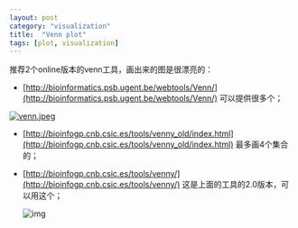 ```yaml
---
layout: post
category: "visualization"
title:  "Venn plot"
tags: [plot, visualization]
---
```


推荐2个online版本的venn工具，画出来的图是很漂亮的：

* [http://bioinformatics.psb.ugent.be/webtools/Venn/](http://bioinformatics.psb.ugent.be/webtools/Venn/)         可以提供很多个；

[![venn.jpeg](https://i.loli.net/2018/04/18/5ad73101245d5.jpeg)](https://i.loli.net/2018/04/18/5ad73101245d5.jpeg)

* [http://bioinfogp.cnb.csic.es/tools/venny_old/index.html](http://bioinfogp.cnb.csic.es/tools/venny_old/index.html)   最多画4个集合的；
* [http://bioinfogp.cnb.csic.es/tools/venny/](http://bioinfogp.cnb.csic.es/tools/venny/)   这是上面的工具的2.0版本，可以用这个；

  ![img](http://4.bp.blogspot.com/-lGzMnp5ryLw/UNG59AgxlhI/AAAAAAAAA14/jYcivDoOZIM/s1600/4-way_venn.jpg)

